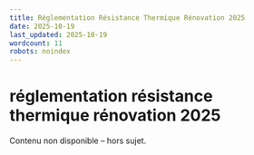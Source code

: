 ```yaml
---
title: Réglementation Résistance Thermique Rénovation 2025
date: 2025-10-19
last_updated: 2025-10-19
wordcount: 11
robots: noindex
---
```


# réglementation résistance thermique rénovation 2025

Contenu non disponible – hors sujet.